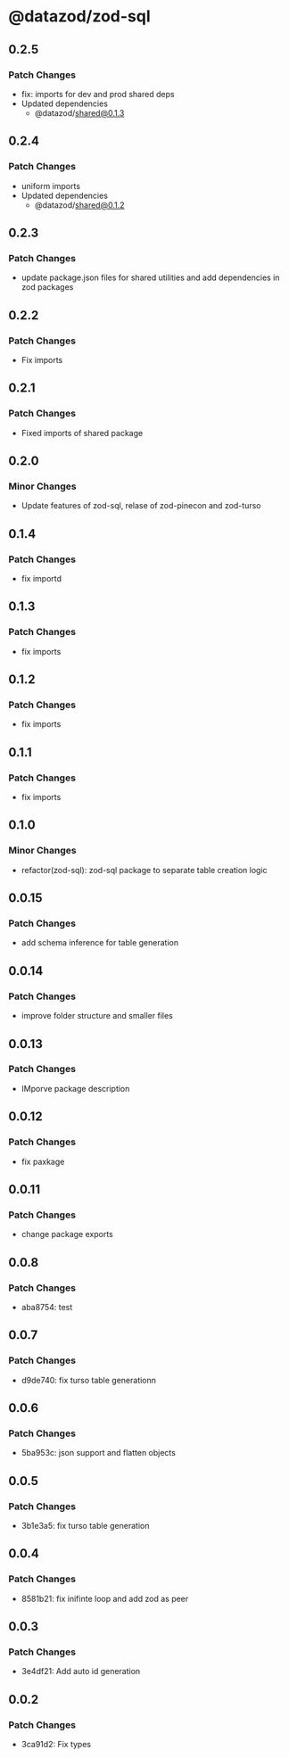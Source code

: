 # @datazod/zod-sql

## 0.2.5

### Patch Changes

- fix: imports for dev and prod shared deps
- Updated dependencies
  - @datazod/shared@0.1.3

## 0.2.4

### Patch Changes

- uniform imports
- Updated dependencies
  - @datazod/shared@0.1.2

## 0.2.3

### Patch Changes

- update package.json files for shared utilities and add dependencies in zod packages

## 0.2.2

### Patch Changes

- Fix imports

## 0.2.1

### Patch Changes

- Fixed imports of shared package

## 0.2.0

### Minor Changes

- Update features of zod-sql, relase of zod-pinecon and zod-turso

## 0.1.4

### Patch Changes

- fix importd

## 0.1.3

### Patch Changes

- fix imports

## 0.1.2

### Patch Changes

- fix imports

## 0.1.1

### Patch Changes

- fix imports

## 0.1.0

### Minor Changes

- refactor(zod-sql): zod-sql package to separate table creation logic

## 0.0.15

### Patch Changes

- add schema inference for table generation

## 0.0.14

### Patch Changes

- improve folder structure and smaller files

## 0.0.13

### Patch Changes

- IMporve package description

## 0.0.12

### Patch Changes

- fix paxkage

## 0.0.11

### Patch Changes

- change package exports

## 0.0.8

### Patch Changes

- aba8754: test

## 0.0.7

### Patch Changes

- d9de740: fix turso table generationn

## 0.0.6

### Patch Changes

- 5ba953c: json support and flatten objects

## 0.0.5

### Patch Changes

- 3b1e3a5: fix turso table generation

## 0.0.4

### Patch Changes

- 8581b21: fix inifinte loop and add zod as peer

## 0.0.3

### Patch Changes

- 3e4df21: Add auto id generation

## 0.0.2

### Patch Changes

- 3ca91d2: Fix types
